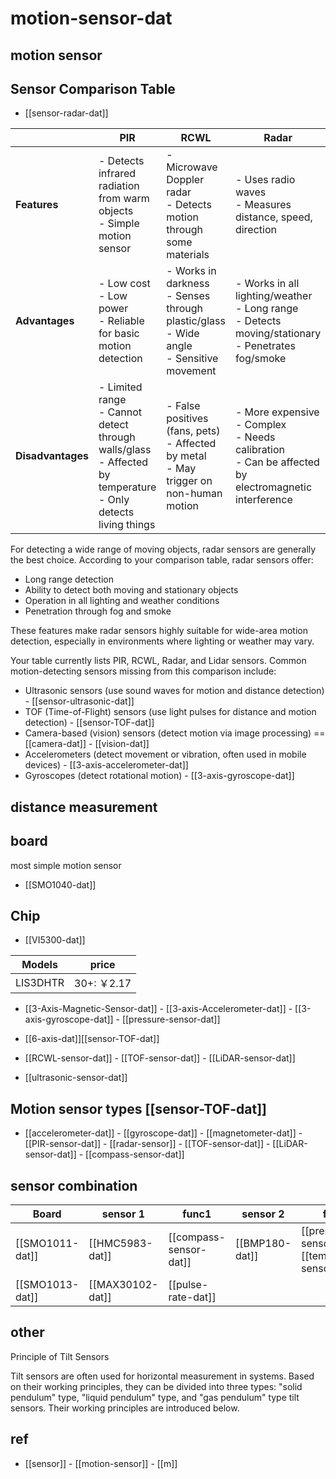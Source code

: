 
# motion-sensor-dat


## motion sensor 


## Sensor Comparison Table

- [[sensor-radar-dat]]

|                   | **PIR**                                                                                                             | **RCWL**                                                                                      | **Radar**                                                                                                 | **Lidar**                                                                                                       |
| ----------------- | ------------------------------------------------------------------------------------------------------------------- | --------------------------------------------------------------------------------------------- | --------------------------------------------------------------------------------------------------------- | --------------------------------------------------------------------------------------------------------------- |
| **Features**      | - Detects infrared radiation from warm objects<br>- Simple motion sensor                                            | - Microwave Doppler radar<br>- Detects motion through some materials                          | - Uses radio waves<br>- Measures distance, speed, direction                                               | - Uses laser pulses<br>- Creates 3D maps<br>- High accuracy                                                     |
| **Advantages**    | - Low cost<br>- Low power<br>- Reliable for basic motion detection                                                  | - Works in darkness<br>- Senses through plastic/glass<br>- Wide angle<br>- Sensitive movement | - Works in all lighting/weather<br>- Long range<br>- Detects moving/stationary<br>- Penetrates fog/smoke  | - Detailed 3D mapping<br>- Fast response<br>- Accurate shape/surface detection                                  |
| **Disadvantages** | - Limited range<br>- Cannot detect through walls/glass<br>- Affected by temperature<br>- Only detects living things | - False positives (fans, pets)<br>- Affected by metal<br>- May trigger on non-human motion    | - More expensive<br>- Complex<br>- Needs calibration<br>- Can be affected by electromagnetic interference | - Expensive<br>- Affected by rain/fog/dust<br>- Limited in bright sunlight<br>- Cannot penetrate opaque objects |


For detecting a wide range of moving objects, radar sensors are generally the best choice. According to your comparison table, radar sensors offer:

- Long range detection
- Ability to detect both moving and stationary objects
- Operation in all lighting and weather conditions
- Penetration through fog and smoke

These features make radar sensors highly suitable for wide-area motion detection, especially in environments where lighting or weather may vary.

Your table currently lists PIR, RCWL, Radar, and Lidar sensors. Common motion-detecting sensors missing from this comparison include:

- Ultrasonic sensors (use sound waves for motion and distance detection) - [[sensor-ultrasonic-dat]]
- TOF (Time-of-Flight) sensors (use light pulses for distance and motion detection) - [[sensor-TOF-dat]]
- Camera-based (vision) sensors (detect motion via image processing) == [[camera-dat]] - [[vision-dat]]
- Accelerometers (detect movement or vibration, often used in mobile devices) - [[3-axis-accelerometer-dat]]
- Gyroscopes (detect rotational motion) - [[3-axis-gyroscope-dat]]


## distance measurement 



## board 

most simple motion sensor 

- [[SMO1040-dat]]



## Chip 

- [[VI5300-dat]]

| Models   | price      |
| -------- | ---------- |
| LIS3DHTR | 30+: ￥2.17 |

- [[3-Axis-Magnetic-Sensor-dat]] - [[3-axis-Accelerometer-dat]] - [[3-axis-gyroscope-dat]] - [[pressure-sensor-dat]]

- [[6-axis-dat]][[sensor-TOF-dat]]

- [[RCWL-sensor-dat]] - [[TOF-sensor-dat]] - [[LiDAR-sensor-dat]]

- [[ultrasonic-sensor-dat]]


## Motion sensor types [[sensor-TOF-dat]]

- [[accelerometer-dat]] - [[gyroscope-dat]] - [[magnetometer-dat]] - [[PIR-sensor-dat]] - [[radar-sensor]] - [[TOF-sensor-dat]] - [[LiDAR-sensor-dat]] - [[compass-sensor-dat]]




## sensor combination  

| Board           | sensor 1         | func1                  | sensor 2       | func2                                                |
| --------------- | ---------------- | ---------------------- | -------------- | ---------------------------------------------------- |
| [[SMO1011-dat]] | [[HMC5983-dat]]  | [[compass-sensor-dat]] | [[BMP180-dat]] | [[pressure-sensor-dat]] - [[temperature-sensor-dat]] |
| [[SMO1013-dat]] | [[MAX30102-dat]] | [[pulse-rate-dat]]     |                |                                                      |  


## other 

Principle of Tilt Sensors

Tilt sensors are often used for horizontal measurement in systems. Based on their working principles, they can be divided into three types: "solid pendulum" type, "liquid pendulum" type, and "gas pendulum" type tilt sensors. Their working principles are introduced below.



## ref 

- [[sensor]] - [[motion-sensor]] - [[m]]


